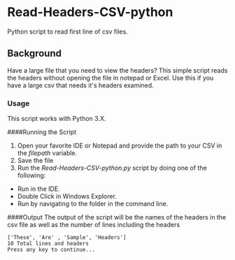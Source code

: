 # Read-Headers-CSV-python
Python script to read first line of csv files. 

## Background
Have a large file that you need to view the headers? This simple script reads the headers without opening the file in notepad or Excel. Use this if you have a large csv that needs it's headers examined. 

### Usage
This script works with Python 3.X. 

####Running the Script
1. Open your favorite IDE or Notepad and provide the path to your CSV in the <i> filepath </i> variable.
2. Save the file
3. Run the <i>Read-Headers-CSV-python.py</i> script by doing one of the following:
  + Run in the IDE.  
  + Double Click in Windows Explorer.  
  + Run by navigating to the folder in the command line.  

####Output
The output of the script will be the names of the headers in the csv file as well as the number of lines including the headers

    ['These', 'Are' , 'Sample', 'Headers']
    10 Total lines and headers
    Press any key to continue...



